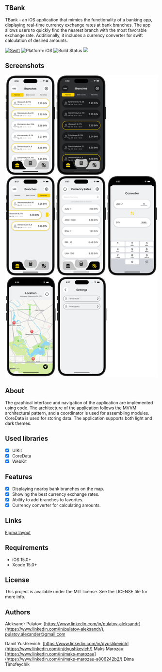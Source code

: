 ## **TBank**

TBank - an iOS application that mimics the functionality of a banking app, displaying real-time currency exchange rates at bank branches. The app allows users to quickly find the nearest branch with the most favorable exchange rate. Additionally, it includes a currency converter for swift calculation of desired amounts.

<a href="https://developer.apple.com/swift/"><img src="https://img.shields.io/badge/Swift-5.0-orange.svg" alt="Swift"/></a>
<img src="https://img.shields.io/badge/Platform-iOS%2015.0+-lightgrey.svg" alt="Platform: iOS">
<img src="https://travis-ci.org/louisdh/textor.svg?branch=master" alt="Build Status">
<img src="https://img.shields.io/cocoapods/l/BadgeSwift.svg?style=flat"/>

## Screenshots

![Screenshots](Screenshots/demo.png)

## About

The graphical interface and navigation of the application are implemented using code. The architecture of the application follows the MVVM architectural pattern, and a coordinator is used for assembling modules. CoreData is used for storing data. The application supports both light and dark themes.

## Used libraries

- [x] UIKit
- [x] CoreData
- [x] WebKit

## Features

- [x] Displaying nearby bank branches on the map.
- [x] Showing the best currency exchange rates.
- [x] Ability to add branches to favorites.
- [x] Currency converter for calculating amounts.

## Links

[Figma layout](https://www.figma.com/file/tNQSeXXFY3K8G6EnZhLRGc/TBank?type=design&node-id=0%3A1&mode=design&t=r0hAYYrgLK2fgJGz-1)

## Requirements

- iOS 15.0+
- Xcode 15.0+
  
## License

This project is available under the MIT license. See the LICENSE file for more info.

## Authors

Aleksandr Pulatov: [https://www.linkedin.com/in/pulatov-aleksandr](https://www.linkedin.com/in/pulatov-aleksandr/), [pulatov.alexander@gmail.com](mailto:pulatov.alexander@gmail.com)

Daniil Yushkevich: [https://www.linkedin.com/in/dyushkevich](https://www.linkedin.com/in/dyushkevich/)
Maks Marozau: [https://www.linkedin.com/in/maks-marozau](https://www.linkedin.com/in/maks-marozau-a806242b2/)
Dima Timofeychik
